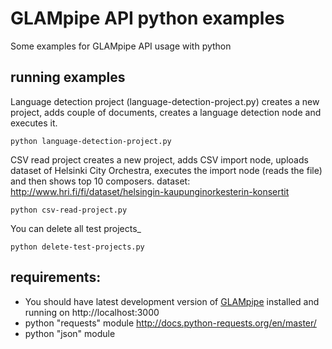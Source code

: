 
# GLAMpipe API python examples
Some examples for GLAMpipe API usage with python

## running examples
Language detection project (language-detection-project.py) creates a new project, adds couple of documents, creates a language detection node and executes it.
    
    python language-detection-project.py

CSV read project creates a new project, adds CSV import node, uploads dataset of Helsinki City Orchestra, executes the import node (reads the file) and then shows top 10 composers.
dataset: http://www.hri.fi/fi/dataset/helsingin-kaupunginorkesterin-konsertit

    python csv-read-project.py

You can delete all test projects_

    python delete-test-projects.py

## requirements:
- You should have latest development version of [GLAMpipe](http://glampipe.org) installed and running on http://localhost:3000
- python "requests" module http://docs.python-requests.org/en/master/
- python "json" module
